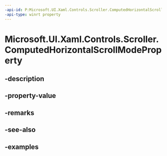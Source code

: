 ```yaml
---
-api-id: P:Microsoft.UI.Xaml.Controls.Scroller.ComputedHorizontalScrollModeProperty
-api-type: winrt property
---
```


<!-- Property syntax.
public DependencyProperty ComputedHorizontalScrollModeProperty { get; }
-->

# Microsoft.UI.Xaml.Controls.Scroller.ComputedHorizontalScrollModeProperty

## -description

## -property-value

## -remarks

## -see-also

## -examples

